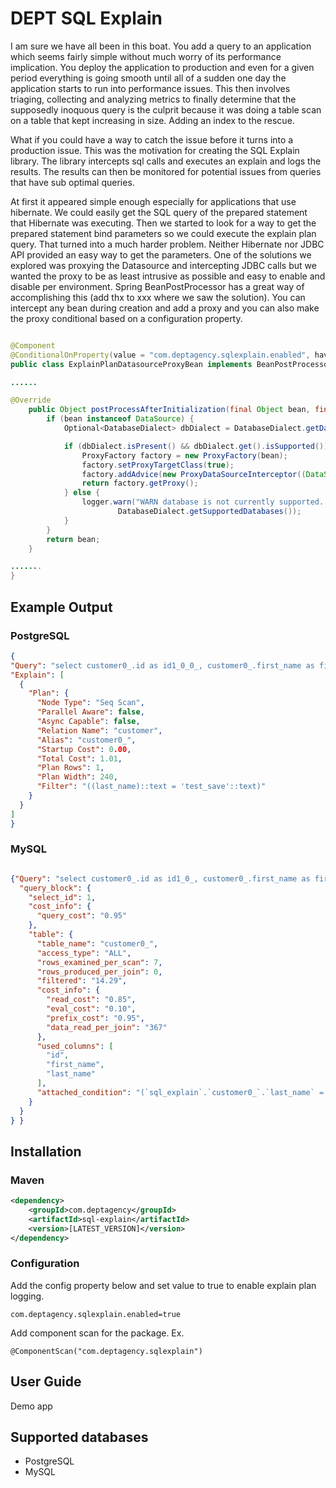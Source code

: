 # DEPT SQL Explain

I am sure we have all been in this boat. You add a query to an application which seems fairly simple without much worry of its performance implication. You deploy the application to production and even for a given period everything is going smooth until all of a sudden one day the application starts to run into performance issues. This then involves triaging, collecting and analyzing metrics to finally determine that the supposedly inoquous query is the culprit because it was doing a table scan on a table that kept increasing in size. Adding an index to the rescue.

What if you could have a way to catch the issue before it turns into a production issue. This was the motivation for creating the SQL Explain library. The library intercepts sql calls and executes an explain and logs the results. The results can then be monitored for potential issues from queries that have sub optimal queries.

At first it appeared simple enough especially for applications that use hibernate. We could easily get the SQL query of the prepared statement that Hibernate was executing. Then we started to look for a way to get the prepared statement bind parameters so we could execute the explain plan query. That turned into a much harder problem. Neither Hibernate nor JDBC API provided an easy way to get the parameters. One of the solutions we explored was proxying the Datasource and intercepting JDBC calls but we wanted the proxy to be as least intrusive as possible and easy to enable and disable per environment. Spring BeanPostProcessor has a great way of accomplishing this (add thx to xxx where we saw the solution). You can intercept any bean during creation and add a proxy and you can also make the proxy conditional based on a configuration property.

```java

@Component
@ConditionalOnProperty(value = "com.deptagency.sqlexplain.enabled", havingValue = "true")
public class ExplainPlanDatasourceProxyBean implements BeanPostProcessor {

......

@Override
    public Object postProcessAfterInitialization(final Object bean, final String beanName) throws BeansException {
        if (bean instanceof DataSource) {
            Optional<DatabaseDialect> dbDialect = DatabaseDialect.getDatabaseDialectByURL(jdbcURL);

            if (dbDialect.isPresent() && dbDialect.get().isSupported()) {
                ProxyFactory factory = new ProxyFactory(bean);
                factory.setProxyTargetClass(true);
                factory.addAdvice(new ProxyDataSourceInterceptor((DataSource) bean, dbDialect.get()));
                return factory.getProxy();
            } else {
                logger.warn("WARN database is not currently supported. Currently supported databases include {} ",
                        DatabaseDialect.getSupportedDatabases());
            }
        }
        return bean;
    }

.......
}

```

## Example Output

### PostgreSQL

```json
{
"Query": "select customer0_.id as id1_0_0_, customer0_.first_name as first_na2_0_0_, customer0_.last_name as last_nam3_0_0_ from customer customer0_ where customer0_.id=?" ,
"Explain": [
  {
    "Plan": {
      "Node Type": "Seq Scan",
      "Parallel Aware": false,
      "Async Capable": false,
      "Relation Name": "customer",
      "Alias": "customer0_",
      "Startup Cost": 0.00,
      "Total Cost": 1.01,
      "Plan Rows": 1,
      "Plan Width": 240,
      "Filter": "((last_name)::text = 'test_save'::text)"
    }
  }
]
}
```
### MySQL

```json

{"Query": "select customer0_.id as id1_0_, customer0_.first_name as first_na2_0_, customer0_.last_name as last_nam3_0_ from customer customer0_ where customer0_.last_name=?" ,"Explain": {
  "query_block": {
    "select_id": 1,
    "cost_info": {
      "query_cost": "0.95"
    },
    "table": {
      "table_name": "customer0_",
      "access_type": "ALL",
      "rows_examined_per_scan": 7,
      "rows_produced_per_join": 0,
      "filtered": "14.29",
      "cost_info": {
        "read_cost": "0.85",
        "eval_cost": "0.10",
        "prefix_cost": "0.95",
        "data_read_per_join": "367"
      },
      "used_columns": [
        "id",
        "first_name",
        "last_name"
      ],
      "attached_condition": "(`sql_explain`.`customer0_`.`last_name` = 'test_save')"
    }
  }
} }

```

## Installation

### Maven
```xml
<dependency>
	<groupId>com.deptagency</groupId>
	<artifactId>sql-explain</artifactId>
	<version>[LATEST_VERSION]</version>
</dependency>
```

### Configuration
Add the config property below and set value to true to enable explain plan logging.
```
com.deptagency.sqlexplain.enabled=true
```

Add component scan for the package. Ex.
```
@ComponentScan("com.deptagency.sqlexplain")
```

## User Guide

Demo app

## Supported databases

- PostgreSQL
- MySQL